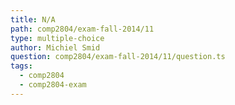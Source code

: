 ```yaml
---
title: N/A
path: comp2804/exam-fall-2014/11
type: multiple-choice
author: Michiel Smid
question: comp2804/exam-fall-2014/11/question.ts
tags:
  - comp2804
  - comp2804-exam
---
```

